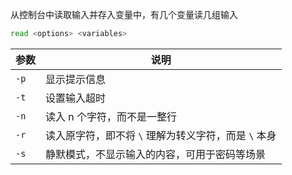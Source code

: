 从控制台中读取输入并存入变量中，有几个变量读几组输入

```bash
read <options> <variables>
```

| 参数   | 说明                              |
| ---- | ------------------------------- |
| `-p` | 显示提示信息                          |
| `-t` | 设置输入超时                          |
| `-n` | 读入 n 个字符，而不是一整行                 |
| `-r` | 读入原字符，即不将 `\` 理解为转义字符，而是 `\` 本身 |
| `-s` | 静默模式，不显示输入的内容，可用于密码等场景          |
